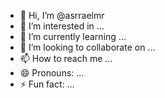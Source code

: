 - 👋 Hi, I’m @asrraelmr
- 👀 I’m interested in ...
- 🌱 I’m currently learning ...
- 💞️ I’m looking to collaborate on ...
- 📫 How to reach me ...
- 😄 Pronouns: ...
- ⚡ Fun fact: ...

<!---
asrraelmr/asrraelmr is a ✨ special ✨ repository because its `README.md` (this file) appears on your GitHub profile.
You can click the Preview link to take a look at your changes.
--->
